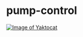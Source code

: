 # pump-control

[![Image of Yaktocat](https://user-images.githubusercontent.com/41839789/100523860-44341580-3179-11eb-9750-890e8b3d0fe7.png)](https://www.tinkercad.com/embed/9ZVHH4iVRdl)
